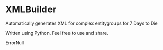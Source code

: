 # XMLBuilder
Automatically generates XML for complex entitygroups for 7 Days to Die

Written using Python.
Feel free to use and share.

ErrorNull

